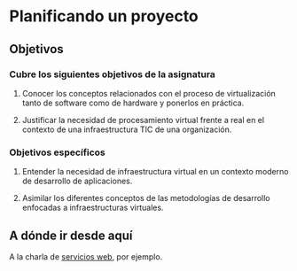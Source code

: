 # Planificando un proyecto

<!--@
prev: 0.Infraestructura
-->

<div class="objetivos" markdown="1">

## Objetivos

### Cubre los siguientes objetivos de la asignatura

1. Conocer los conceptos relacionados con el proceso de virtualización
   tanto de software como de hardware y ponerlos en práctica.

2. Justificar la necesidad de procesamiento virtual frente a real en el
   contexto de una infraestructura TIC de una organización.

### Objetivos específicos

1. Entender la necesidad de infraestructura virtual en un contexto
   moderno de desarrollo de aplicaciones.

2. Asimilar los diferentes conceptos de las metodologías de desarrollo
   enfocadas a infraestructuras virtuales.

</div>


## A dónde ir desde aquí

A la charla de [servicios web](https://jj.github.io/pilas/#/), por ejemplo.
